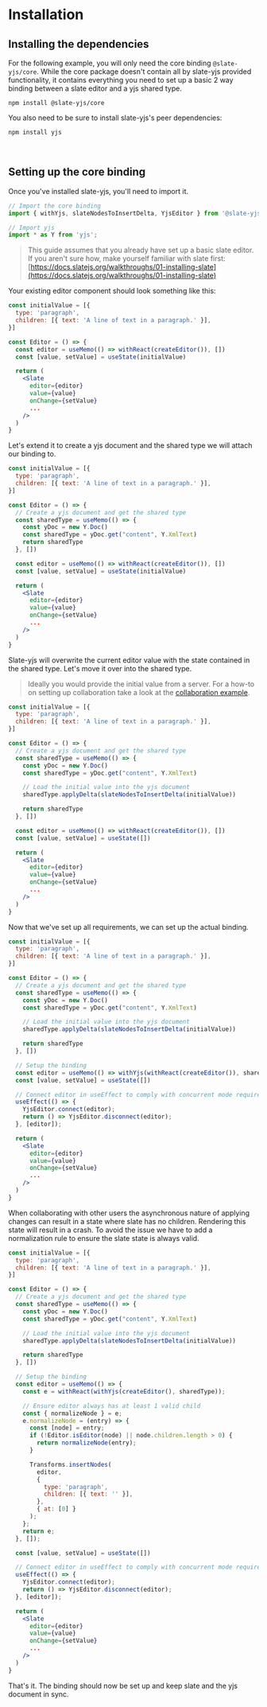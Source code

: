 # Installation

## Installing the dependencies

For the following example, you will only need the core binding `@slate-yjs/core`. While the core package doesn't contain all by slate-yjs provided functionality, it contains everything you need to set up a basic 2 way binding between a slate editor and a yjs shared type.

```
npm install @slate-yjs/core
```

You also need to be sure to install slate-yjs's peer dependencies:

```
npm install yjs
```

<br/>

## Setting up the core binding

Once you've installed slate-yjs, you'll need to import it.

```jsx
// Import the core binding
import { withYjs, slateNodesToInsertDelta, YjsEditor } from '@slate-yjs/core';

// Import yjs
import * as Y from 'yjs';
```

> This guide assumes that you already have set up a basic slate editor. If you aren't sure how, make yourself familiar with slate first: [https://docs.slatejs.org/walkthroughs/01-installing-slate](https://docs.slatejs.org/walkthroughs/01-installing-slate)

Your existing editor component should look something like this:

```jsx
const initialValue = [{
  type: 'paragraph',
  children: [{ text: 'A line of text in a paragraph.' }],
}]

const Editor = () => {
  const editor = useMemo(() => withReact(createEditor()), [])
  const [value, setValue] = useState(initialValue)

  return (
    <Slate
      editor={editor}
      value={value}
      onChange={setValue}
      ...
    />
  )
}
```

Let's extend it to create a yjs document and the shared type we will attach our binding to.

```jsx
const initialValue = [{
  type: 'paragraph',
  children: [{ text: 'A line of text in a paragraph.' }],
}]

const Editor = () => {
  // Create a yjs document and get the shared type
  const sharedType = useMemo(() => {
    const yDoc = new Y.Doc()
    const sharedType = yDoc.get("content", Y.XmlText)
    return sharedType
  }, [])

  const editor = useMemo(() => withReact(createEditor()), [])
  const [value, setValue] = useState(initialValue)

  return (
    <Slate
      editor={editor}
      value={value}
      onChange={setValue}
      ...
    />
  )
}
```

Slate-yjs will overwrite the current editor value with the state contained in the shared type. Let's move it over into the shared type.

> Ideally you would provide the initial value from a server. For a how-to on setting up collaboration take a look at the [collaboration example](collaboration-hocuspocus.md).

```jsx
const initialValue = [{
  type: 'paragraph',
  children: [{ text: 'A line of text in a paragraph.' }],
}]

const Editor = () => {
  // Create a yjs document and get the shared type
  const sharedType = useMemo(() => {
    const yDoc = new Y.Doc()
    const sharedType = yDoc.get("content", Y.XmlText)

    // Load the initial value into the yjs document
    sharedType.applyDelta(slateNodesToInsertDelta(initialValue))

    return sharedType
  }, [])

  const editor = useMemo(() => withReact(createEditor()), [])
  const [value, setValue] = useState([])

  return (
    <Slate
      editor={editor}
      value={value}
      onChange={setValue}
      ...
    />
  )
}
```

Now that we've set up all requirements, we can set up the actual binding.

```jsx
const initialValue = [{
  type: 'paragraph',
  children: [{ text: 'A line of text in a paragraph.' }],
}]

const Editor = () => {
  // Create a yjs document and get the shared type
  const sharedType = useMemo(() => {
    const yDoc = new Y.Doc()
    const sharedType = yDoc.get("content", Y.XmlText)

    // Load the initial value into the yjs document
    sharedType.applyDelta(slateNodesToInsertDelta(initialValue))

    return sharedType
  }, [])

  // Setup the binding
  const editor = useMemo(() => withYjs(withReact(createEditor()), sharedType), [])
  const [value, setValue] = useState([])

  // Connect editor in useEffect to comply with concurrent mode requirements.
  useEffect(() => {
    YjsEditor.connect(editor);
    return () => YjsEditor.disconnect(editor);
  }, [editor]);

  return (
    <Slate
      editor={editor}
      value={value}
      onChange={setValue}
      ...
    />
  )
}
```

When collaborating with other users the asynchronous nature of applying changes can result in a state where slate has no children. Rendering this state will result in a crash. To avoid the issue we have to add a normalization rule to ensure the slate state is always valid.

```jsx
const initialValue = [{
  type: 'paragraph',
  children: [{ text: 'A line of text in a paragraph.' }],
}]

const Editor = () => {
  // Create a yjs document and get the shared type
  const sharedType = useMemo(() => {
    const yDoc = new Y.Doc()
    const sharedType = yDoc.get("content", Y.XmlText)

    // Load the initial value into the yjs document
    sharedType.applyDelta(slateNodesToInsertDelta(initialValue))

    return sharedType
  }, [])

  // Setup the binding
  const editor = useMemo(() => {
    const e = withReact(withYjs(createEditor(), sharedType));

    // Ensure editor always has at least 1 valid child
    const { normalizeNode } = e;
    e.normalizeNode = (entry) => {
      const [node] = entry;
      if (!Editor.isEditor(node) || node.children.length > 0) {
        return normalizeNode(entry);
      }

      Transforms.insertNodes(
        editor,
        {
          type: 'paragraph',
          children: [{ text: '' }],
        },
        { at: [0] }
      );
    };
    return e;
  }, []);

  const [value, setValue] = useState([])

  // Connect editor in useEffect to comply with concurrent mode requirements.
  useEffect(() => {
    YjsEditor.connect(editor);
    return () => YjsEditor.disconnect(editor);
  }, [editor]);

  return (
    <Slate
      editor={editor}
      value={value}
      onChange={setValue}
      ...
    />
  )
}
```

That's it. The binding should now be set up and keep slate and the yjs document in sync.
